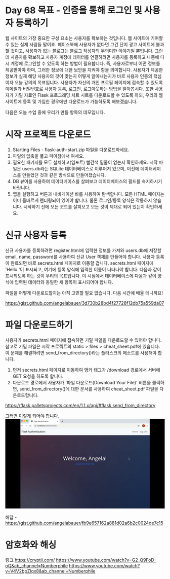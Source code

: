 # Day 68 목표 - 인증을 통해 로그인 및 사용자 등록하기
웹 사이트의 가장 중요한 구성 요소는 사용자를 확보하는 것입니다. 웹 사이트에 기여할 수 있는 실제 사람들 말이죠. 페이스북에 사용자가 없다면 그건 단지 광고 사이트에 불과할 것이고, 사용자가 없는 블로그는 블로그 작성자의 무의미한 이야기일 뿐입니다.
그런데 사용자를 확보하고 사용자 계정에 데이터를 연결하려면 사용자를 등록하고 나중에 다시 계정에 로그인할 수 있도록 하는 방법이 필요합니다.
즉, 사용자로부터 어떤 정보를 제공받아야 하며, 그러한 정보에 대한 보안을 지켜야 함을 의미합니다. 사용자가 제공한 정보가 실제 해당 사용자의 것이 맞는지 어떻게 알아내는지가 바로 사용자 인증의 핵심이자 오늘 강의의 목표입니다. 사용자가 자신의 개인 프로필 페이지에 접속할 수 있도록 이메일과 비밀번호로 사용자 등록, 로그인, 로그아웃하는 방법을 알아봅시다.
또한 사용자가 기밀 자료인 Flask 프로그래밍 치트 시트를 다운로드할 수 있도록 하되, 우리의 웹 사이트에 등록 및 가입한 경우에만 다운로드가 가능하도록 해보겠습니다.

다음은 오늘 수업 중에 우리가 만들 항목의 데모입니다.

# 시작 프로젝트 다운로드
1. Starting Files - flask-auth-start.zip 파일을 다운로드하세요.
2. 파일의 압축을 풀고 파이참에서 여세요.
3. 필요한 패키지를 모두 설치하고(임포트) 빨간색 밑줄이 없는지 확인하세요.
시작 파일은 users.db라는 SQLite 데이터베이스로 이루어져 있으며, 이전에 데이터베이스를 만들었던 것과 같은 방식으로 만들어졌습니다.
4. DB 뷰어를 사용하여 데이터베이스를 살펴보고 데이터베이스의 필드를 숙지하시기 바랍니다.
5. 앱을 실행하고 버튼과 내비게이션 바를 사용하여 탐색합니다. 모든 HTML 페이지는 이미 올바르게 렌더링되어 있어야 합니다. 물론 로그인/등록 양식은 작동하지 않습니다. 시작하기 전에 모든 코드를 살펴보고 모든 것이 제대로 되어 있는지 확인하세요.


# 신규 사용자 등록
신규 사용자를 등록하려면 register.html에 입력한 정보를 가져와 users.db에 저장할 email, name, password를 사용하여 신규 User 객체를 만들어야 합니다.
사용자 등록이 완료되면 바로 secrets.html 페이지로 이동할 겁니다.
secrets.html 페이지에 'Hello <insert name>'이 표시되고, 여기에 등록 양식에 입력한 이름이 나타나야 합니다.
다음과 같이 표시되도록 하는 것이 우리의 목표입니다.
이 시점에서 데이터베이스에 다음과 같이 양식에 입력된 데이터와 동일한 새 항목이 표시되어야 합니다.

파일을 어떻게 다운로드할지는 아직 고민할 필요 없습니다. 다음 시간에 배울 테니까요!

https://gist.github.com/angelabauer/3d730b28bd4f27728f12db75a559da07



# 파일 다운로드하기
사용자가 secrets.html 페이지에 접속하면 기밀 파일을 다운로드할 수 있어야 합니다. 참고로 기밀 파일은 시작 프로젝트의 static > files > cheat_sheet.pdf에 있습니다.
이 문제를 해결하려면 send_from_directory()라는 플라스크의 메소드를 사용해야 합니다.
1. 먼저 secrets.html 페이지로 이동하여 앵커 태그가 /download 경로에서 서버에 GET 요청을 하도록 합니다.
2. 다운로드 경로에서 사용자가 '파일 다운로드(Download Your File)' 버튼을 클릭하면, send_from_directory()에 대한 문서를 사용하여 cheat_sheet.pdf 파일을 다운로드합니다.

https://flask.palletsprojects.com/en/1.1.x/api/#flask.send_from_directory

그러면 이렇게 되어야 합니다.
![alt text](image.png)

해답 - https://gist.github.com/angelabauer/fb9e657162a881d02a6b2c0024de7c15


# 암호화와 해싱

링크
https://cryptii.com/
https://www.youtube.com/watch?v=G2_Q9FoD-oQ&ab_channel=Numberphile
https://www.youtube.com/watch?v=V4V2bpZlqx8&ab_channel=Numberphile

